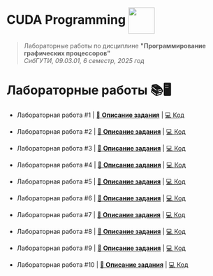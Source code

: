 <h1>CUDA Programming <img src="https://img.icons8.com/color/60/000000/nvidia.png" style="vertical-align: middle; height: 60px;"/></h1>

> Лабораторные работы по дисциплине **"Программирование графических процессоров"**  
> *СибГУТИ, 09.03.01, 6 семестр, 2025 год*

# Лабораторные работы 📚🖥️

* Лабораторная работа #1 | [📄 **Описание задания**](docs/lab1.pdf) | [💻 Код](labs/lab1/)  

* Лабораторная работа #2 | [📄 **Описание задания**](docs/lab2.pdf) | [💻 Код](labs/lab2/)  

* Лабораторная работа #3 | [📄 **Описание задания**](docs/lab3.pdf) | [💻 Код](labs/lab3/)  

* Лабораторная работа #4 | [📄 **Описание задания**](docs/lab4.pdf) | [💻 Код](labs/lab4/)  

* Лабораторная работа #5 | [📄 **Описание задания**](docs/lab5.pdf) | [💻 Код](labs/lab5/)  

* Лабораторная работа #6 | [📄 **Описание задания**](docs/lab6.pdf) | [💻 Код](labs/lab6/)  

* Лабораторная работа #7 | [📄 **Описание задания**](docs/lab7.pdf) | [💻 Код](labs/lab7/)  

* Лабораторная работа #8 | [📄 **Описание задания**](docs/lab8.pdf) | [💻 Код](labs/lab8/)  

* Лабораторная работа #9 | [📄 **Описание задания**](docs/lab9.pdf) | [💻 Код](labs/lab9/)  

* Лабораторная работа #10 | [📄 **Описание задания**](docs/lab10.pdf) | [💻 Код](labs/lab10/)  

